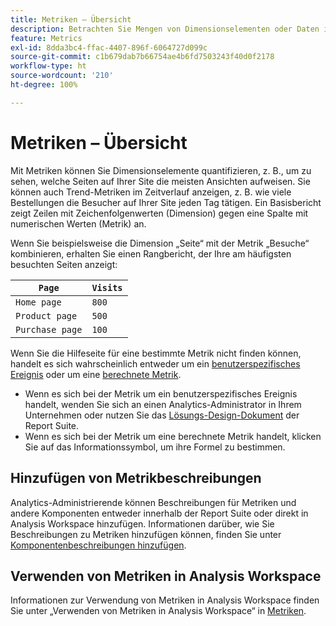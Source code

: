 ```yaml
---
title: Metriken – Übersicht
description: Betrachten Sie Mengen von Dimensionselementen oder Daten im Zeitverlauf.
feature: Metrics
exl-id: 8dda3bc4-ffac-4407-896f-6064727d099c
source-git-commit: c1b679dab7b66754ae4b6fd7503243f40d0f2178
workflow-type: ht
source-wordcount: '210'
ht-degree: 100%

---
```


# Metriken – Übersicht

Mit Metriken können Sie Dimensionselemente quantifizieren, z. B., um zu sehen, welche Seiten auf Ihrer Site die meisten Ansichten aufweisen. Sie können auch Trend-Metriken im Zeitverlauf anzeigen, z. B. wie viele Bestellungen die Besucher auf Ihrer Site jeden Tag tätigen. Ein Basisbericht zeigt Zeilen mit Zeichenfolgenwerten (Dimension) gegen eine Spalte mit numerischen Werten (Metrik) an.

Wenn Sie beispielsweise die Dimension „Seite“ mit der Metrik „Besuche“ kombinieren, erhalten Sie einen Rangbericht, der Ihre am häufigsten besuchten Seiten anzeigt:

| `Page` | `Visits` |
| --- | --- |
| `Home page` | `800` |
| `Product page` | `500` |
| `Purchase page` | `100` |

Wenn Sie die Hilfeseite für eine bestimmte Metrik nicht finden können, handelt es sich wahrscheinlich entweder um ein [benutzerspezifisches Ereignis](custom-events.md) oder um eine [berechnete Metrik](../c-calcmetrics/cm-overview.md).

* Wenn es sich bei der Metrik um ein benutzerspezifisches Ereignis handelt, wenden Sie sich an einen Analytics-Administrator in Ihrem Unternehmen oder nutzen Sie das [Lösungs-Design-Dokument](/help/implement/prepare/solution-design.md) der Report Suite.
* Wenn es sich bei der Metrik um eine berechnete Metrik handelt, klicken Sie auf das Informationssymbol, um ihre Formel zu bestimmen.

## Hinzufügen von Metrikbeschreibungen

Analytics-Administrierende können Beschreibungen für Metriken und andere Komponenten entweder innerhalb der Report Suite oder direkt in Analysis Workspace hinzufügen. Informationen darüber, wie Sie Beschreibungen zu Metriken hinzufügen können, finden Sie unter [Komponentenbeschreibungen hinzufügen](/help/analyze/analysis-workspace/components/add-component-descriptions.md).

## Verwenden von Metriken in Analysis Workspace

Informationen zur Verwendung von Metriken in Analysis Workspace finden Sie unter „Verwenden von Metriken in Analysis Workspace“ in [Metriken](/help/analyze/analysis-workspace/components/apply-create-metrics.md).
